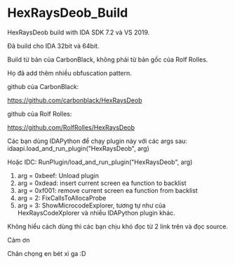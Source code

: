 # HexRaysDeob_Build
HexRaysDeob build with IDA SDK 7.2 và VS 2019.

Đã build cho IDA 32bit và 64bit.

Build từ bản của CarbonBlack, không phải từ bản gốc của Rolf Rolles. 

Họ đã add thêm nhiều obfuscation pattern.

github của CarbonBlack:

https://github.com/carbonblack/HexRaysDeob

github của Rolf Rolles:

https://github.com/RolfRolles/HexRaysDeob

Các bạn dùng IDAPython để chạy plugin này với các args sau: idaapi.load_and_run_plugin("HexRaysDeob", arg)

Hoặc IDC: RunPlugin/load_and_run_plugin("HexRaysDeob", arg)

1. arg = 0xbeef: Unload plugin
2. arg = 0xdead: insert current screen ea function to backlist
3. arg = 0xf001: remove current screen ea function from backlist
4. arg = 2: FixCallsToAllocaProbe
5. arg = 3: ShowMicrocodeExplorer, tương tự như của HexRaysCodeXplorer và nhiều IDAPython plugin khác.

Không hiểu cách dùng thì các bạn chịu khó đọc từ 2 link trên và đọc source.

Cảm ơn

Chân chọng en bét xì ga :D
